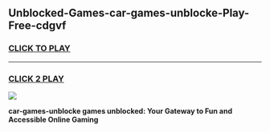 
## Unblocked-Games-car-games-unblocke-Play-Free-cdgvf
<h3>
<a href="https://premium76.site?title=car-games-unblocke&ref=23A">CLICK TO PLAY</a></h3>
<hr>

<h3>
<a href="https://premium76.site?title=car-games-unblocke&ref=23A">CLICK 2 PLAY</a>
  
</h3>

<a href="https://premium76.site?title=car-games-unblocke&ref=23A"><img src="https://clearcache.store/games.png"></a>


**car-games-unblocke games unblocked: Your Gateway to Fun and Accessible Online Gaming**
